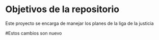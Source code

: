 # Objetivos de la repositorio

Este proyecto se encarga de manejar los planes de la liga de la justicia


#Estos cambios son nuevo